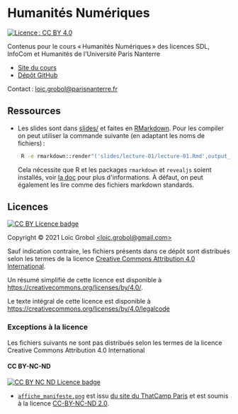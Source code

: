 [comment]: <> "LTeX: language=fr"
<!-- markdownlint-disable MD003 MD025 MD033 -->

Humanités Numériques
====================

[![Licence : CC BY 4.0](https://licensebuttons.net/l/by/4.0/80x15.png)](https://creativecommons.org/licenses/by/4.0/)

Contenus pour le cours « Humanités Numériques » des licences SDL, InfoCom et Humanités de
l'Université Paris Nanterre

- [Site du cours](https://loicgrobol.github.io/intro-humnum/)
- [Dépôt GitHub](https://github.com/LoicGrobol/intro-humnum)

Contact : [<loic.grobol@parisnanterre.fr>](mailto:loic.grobol@parisnanterre.fr)

## Ressources

- Les slides sont dans [slides/](slides) et faites en
  [RMarkdown](https://bookdown.org/yihui/rmarkdown). Pour les compiler on peut utiliser la commande
  suivante (en adaptant les noms de fichiers) :

  ```sh
   R -e rmarkdown::render"('slides/lecture-01/lecture-01.Rmd',output_file='lecture-01.html')"
   ```

  Cela nécessite que R et les packages `rmarkdown` et `revealjs` soient installés, voir [la
  doc](https://bookdown.org/yihui/rmarkdown/compile.html) pour plus d'informations. À défaut, on
  peut également les lire comme des fichiers markdown standards.

## Licences

[![CC BY Licence badge](https://i.creativecommons.org/l/by/4.0/88x31.png)](http://creativecommons.org/licenses/by/4.0/)

Copyright © 2021 Loïc Grobol [\<loic.grobol@gmail.com\>](mailto:loic.grobol@gmail.com)

Sauf indication contraire, les fichiers présents dans ce dépôt sont distribués selon les termes de
la licence [Creative Commons Attribution 4.0
International](https://creativecommons.org/licenses/by/4.0/).

Un résumé simplifié de cette licence est disponible à <https://creativecommons.org/licenses/by/4.0/>.

Le texte intégral de cette licence est disponible à
<https://creativecommons.org/licenses/by/4.0/legalcode>

### Exceptions à la licence

Les fichiers suivants ne sont pas distribués selon les termes de la licence Creative Commons
Attribution 4.0 International

#### CC BY-NC-ND

[![CC BY NC ND Licence badge](https://i.creativecommons.org/l/by-nc-nd/4.0/88x31.png)](http://creativecommons.org/licenses/by-nc-nd/4.0/)

- [`affiche_manifeste.png`](slides/lecture-01/pics/affiche_manifeste.png) est issu [du site du
  ThatCamp Paris](https://tcp.hypotheses.org/443) et est soumis à la licence [CC-BY-NC-ND
  2.0](https://creativecommons.org/licenses/by-nc-nd/2.0/).